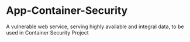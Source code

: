 # App-Container-Security
A vulnerable web service, serving highly available and integral data, to be used in Container Security Project
